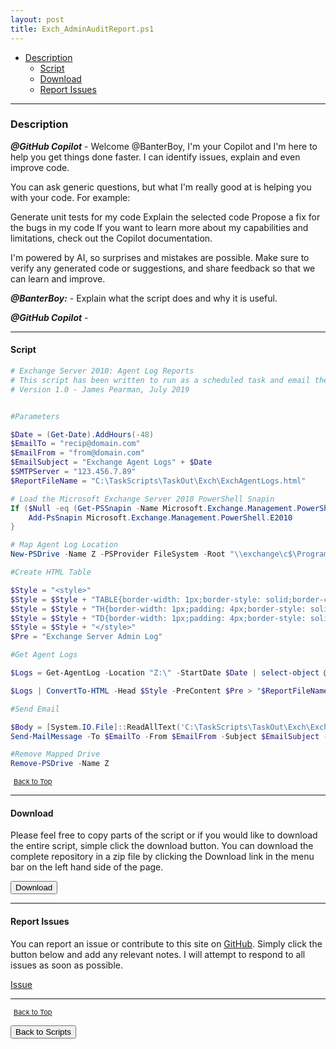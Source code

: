 ```yaml
---
layout: post
title: Exch_AdminAuditReport.ps1
---
```


- [Description](#description)
  - [Script](#script)
  - [Download](#download)
  - [Report Issues](#report-issues)

---

### Description

**_@GitHub Copilot_** - Welcome @BanterBoy, I'm your Copilot and I'm here to help you get things done faster. I can identify issues, explain and even improve code.

You can ask generic questions, but what I'm really good at is helping you with your code. For example:

Generate unit tests for my code
Explain the selected code
Propose a fix for the bugs in my code
If you want to learn more about my capabilities and limitations, check out the Copilot documentation.

I'm powered by AI, so surprises and mistakes are possible. Make sure to verify any generated code or suggestions, and share feedback so that we can learn and improve.

**_@BanterBoy:_** - Explain what the script does and why it is useful.

**_@GitHub Copilot_** -

---

#### Script

```powershell
# Exchange Server 2010: Agent Log Reports
# This script has been written to run as a scheduled task and email the last 48 hours Agent Logs.
# Version 1.0 - James Pearman, July 2019


#Parameters

$Date = (Get-Date).AddHours(-48)
$EmailTo = "recip@domain.com"
$EmailFrom = "from@domain.com"
$EmailSubject = "Exchange Agent Logs" + $Date
$SMTPServer = "123.456.7.89"
$ReportFileName = "C:\TaskScripts\TaskOut\Exch\ExchAgentLogs.html"

# Load the Microsoft Exchange Server 2010 PowerShell Snapin
If ($Null -eq (Get-PSSnapin -Name Microsoft.Exchange.Management.PowerShell.E2010 -ErrorAction SilentlyContinue)) {
    Add-PsSnapin Microsoft.Exchange.Management.PowerShell.E2010
}

# Map Agent Log Location
New-PSDrive -Name Z -PSProvider FileSystem -Root "\\exchange\c$\Program Files\Microsoft\Exchange Server\V14\TransportRoles\Logs\AgentLog" -Persist

#Create HTML Table

$Style = "<style>"
$Style = $Style + "TABLE{border-width: 1px;border-style: solid;border-color: black;border-collapse: collapse;}"
$Style = $Style + "TH{border-width: 1px;padding: 4px;border-style: solid;border-color: black;background-color: #BDBDBD}"
$Style = $Style + "TD{border-width: 1px;padding: 4px;border-style: solid;border-color: black;}"
$Style = $Style + "</style>"
$Pre = "Exchange Server Admin Log"

#Get Agent Logs

$Logs = Get-AgentLog -Location "Z:\" -StartDate $Date | select-object @{n = 'recipients'; e = { $_.recipients } }, timestamp, P1fromaddress, @{n = 'p2fromaddresses'; e = { $_.p2fromaddresses } }, reasondata

$Logs | ConvertTo-HTML -Head $Style -PreContent $Pre > "$ReportFileName"

#Send Email

$Body = [System.IO.File]::ReadAllText('C:\TaskScripts\TaskOut\Exch\ExchAgentLogs.html')
Send-MailMessage -To $EmailTo -From $EmailFrom -Subject $EmailSubject -Body $Body -BodyAsHtml -SmtpServer $SMTPServer

#Remove Mapped Drive
Remove-PSDrive -Name Z
```

<span style="font-size:11px;"><a href="#"><i class="fas fa-caret-up" aria-hidden="true" style="color: white; margin-right:5px;"></i>Back to Top</a></span>

---

#### Download

Please feel free to copy parts of the script or if you would like to download the entire script, simple click the download button. You can download the complete repository in a zip file by clicking the Download link in the menu bar on the left hand side of the page.

<button class="btn" type="submit" onclick="window.open('/PowerShell/scripts/Exchange/Exch_AdminAuditReport.ps1')">
    <i class="fa fa-cloud-download-alt">
    </i>
        Download
</button>

---

#### Report Issues

You can report an issue or contribute to this site on <a href="https://github.com/BanterBoy/scripts-blog/issues">GitHub</a>. Simply click the button below and add any relevant notes. I will attempt to respond to all issues as soon as possible.

<!-- Place this tag where you want the button to render. -->

<a class="github-button" href="https://github.com/BanterBoy/scripts-blog/issues/new?title=Exch_AdminAuditReport.ps1&body=There is a problem with this function. Please find details below." data-show-count="true" aria-label="Issue BanterBoy/scripts-blog on GitHub">Issue</a>

---

<span style="font-size:11px;"><a href="#"><i class="fas fa-caret-up" aria-hidden="true" style="color: white; margin-right:5px;"></i>Back to Top</a></span>

<a href="/menu/_pages/scripts.html">
    <button class="btn">
        <i class='fas fa-reply'>
        </i>
            Back to Scripts
    </button>
</a>

[1]: http://ecotrust-canada.github.io/markdown-toc
[2]: https://github.com/googlearchive/code-prettify
